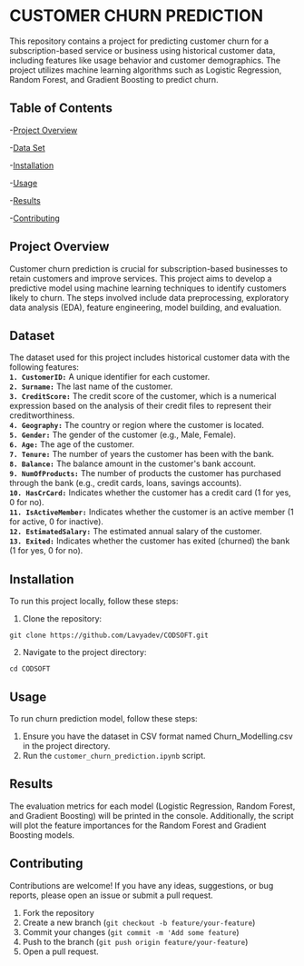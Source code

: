 # CUSTOMER CHURN PREDICTION

This repository contains a project for predicting customer churn for a subscription-based service or business using historical customer data, including features like usage behavior and customer demographics. The project utilizes machine learning algorithms such as Logistic Regression, Random Forest, and Gradient Boosting to predict churn.

## Table of Contents

-[Project Overview](#project-overview)

-[Data Set](#data-set)

-[Installation](#installation)

-[Usage](#usage)

-[Results](#results)

-[Contributing](#contributing)


## Project Overview

Customer churn prediction is crucial for subscription-based businesses to retain customers and improve services. This project aims to develop a predictive model using machine learning techniques to identify customers likely to churn. The steps involved include data preprocessing, exploratory data analysis (EDA), feature engineering, model building, and evaluation.

## Dataset

The dataset used for this project includes historical customer data with the following features:<br/>
__`1. CustomerID:`__ A unique identifier for each customer.<br/>
__`2. Surname:`__ The last name of the customer.<br/>
__`3. CreditScore:`__ The credit score of the customer, which is a numerical expression based on the analysis of their credit files to represent their creditworthiness.<br/>
__`4. Geography:`__ The country or region where the customer is located.<br/>
__`5. Gender:`__ The gender of the customer (e.g., Male, Female).<br/>
__`6. Age:`__ The age of the customer.<br/>
__`7. Tenure:`__ The number of years the customer has been with the bank.<br/>
__`8. Balance:`__ The balance amount in the customer's bank account.<br/>
__`9. NumOfProducts:`__ The number of products the customer has purchased through the bank (e.g., credit cards, loans, savings accounts).<br/>
__`10. HasCrCard:`__ Indicates whether the customer has a credit card (1 for yes, 0 for no).<br/>
__`11. IsActiveMember:`__ Indicates whether the customer is an active member (1 for active, 0 for inactive).<br/>
__`12. EstimatedSalary:`__ The estimated annual salary of the customer.<br/>
__`13. Exited:`__ Indicates whether the customer has exited (churned) the bank (1 for yes, 0 for no).

## Installation

To run this project locally, follow these steps:<br/>
1. Clone the repository:
```
git clone https://github.com/Lavyadev/CODSOFT.git
```
2. Navigate to the project directory:
```
cd CODSOFT
```

## Usage 

To run churn prediction model, follow these steps:<br/>
1. Ensure you have the dataset in CSV format named Churn_Modelling.csv in the project directory.<br/>
2. Run the `customer_churn_prediction.ipynb` script.

## Results

The evaluation metrics for each model (Logistic Regression, Random Forest, and Gradient Boosting) will be printed in the console. Additionally, the script will plot the feature importances for the Random Forest and Gradient Boosting models.

## Contributing

Contributions are welcome! If you have any ideas, suggestions, or bug reports, please open an issue or submit a pull request.<br/>
1. Fork the repository<br/>
2. Create a new branch (`git checkout -b feature/your-feature`)<br/>
3. Commit your changes (`git commit -m 'Add some feature`)<br/>
4. Push to the branch (`git push origin feature/your-feature`)<br/>
5. Open a pull request.






